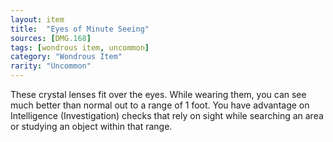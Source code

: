 ```yaml
---
layout: item
title:  "Eyes of Minute Seeing"
sources: [DMG.168]
tags: [wondrous item, uncommon]
category: "Wondrous Item"
rarity: "Uncommon"
---
```


These crystal lenses fit over the eyes. While wearing them, you can see much better than normal out to a range of 1 foot. You have advantage on Intelligence (Investigation) checks that rely on sight while searching an area or studying an object within that range.
